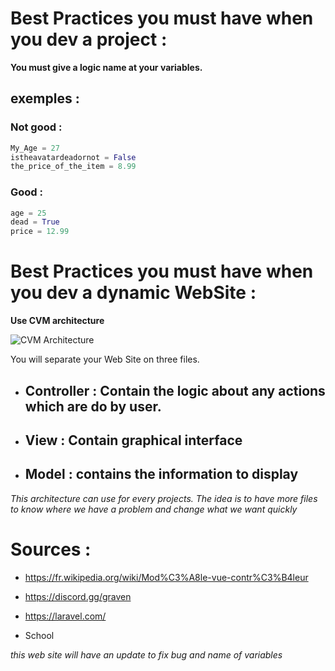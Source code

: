 # Best Practices you must have when you dev a project : 

__**You must give a logic name at your variables.**__

## exemples :

### Not good :
```python
My_Age = 27
istheavatardeadornot = False
the_price_of_the_item = 8.99
``` 
### Good :
```python
age = 25
dead = True
price = 12.99
```

# Best Practices you must have when you dev a dynamic WebSite : 

**__Use CVM architecture__**

![CVM Architecture](https://upload.wikimedia.org/wikipedia/commons/thumb/6/63/ModeleMVC.png/555px-ModeleMVC.png)

You will separate your Web Site on three files. 

* ##  Controller : Contain the logic about any actions which are do by user.

* ##  View : Contain graphical interface

* ##  Model : contains the information to display

*This architecture can use for every projects. The idea is to have more files to know where we have a problem and change what we want quickly* 


# Sources : 

* https://fr.wikipedia.org/wiki/Mod%C3%A8le-vue-contr%C3%B4leur

* https://discord.gg/graven

* https://laravel.com/

* School


*this web site will have an update to fix bug and name of variables*

